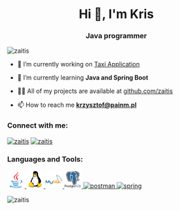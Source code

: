 <h1 align="center">Hi 👋, I'm Kris</h1>
<h3 align="center">Java programmer</h3>

<p align="left"> <img src="https://komarev.com/ghpvc/?username=zaitis&label=Profile%20views&color=0e75b6&style=flat" alt="zaitis" /> </p>

- 🔭 I’m currently working on [Taxi Application](https://github.com/Zaitis/taxiPlatform)

- 🌱 I’m currently learning **Java and Spring Boot**

- 👨‍💻 All of my projects are available at [github.com/zaitis](https://github.com/zaitis)

- 📫 How to reach me **krzysztof@painm.pl**

<h3 align="left">Connect with me:</h3>
<p align="left">
<a href="https://linkedin.com/in/zaitis" target="blank"><img align="center" src="https://raw.githubusercontent.com/rahuldkjain/github-profile-readme-generator/master/src/images/icons/Social/linked-in-alt.svg" alt="zaitis" height="30" width="40" /></a>
<a href="https://fb.com/zaitis" target="blank"><img align="center" src="https://raw.githubusercontent.com/rahuldkjain/github-profile-readme-generator/master/src/images/icons/Social/facebook.svg" alt="zaitis" height="30" width="40" /></a>
</p>

<h3 align="left">Languages and Tools:</h3>
<p align="left"> <a href="https://www.java.com" target="_blank"> <img src="https://raw.githubusercontent.com/devicons/devicon/master/icons/java/java-original.svg" alt="java" width="40" height="40"/> </a> <a href="https://www.linux.org/" target="_blank"> <img src="https://raw.githubusercontent.com/devicons/devicon/master/icons/linux/linux-original.svg" alt="linux" width="40" height="40"/> </a> <a href="https://www.mysql.com/" target="_blank"> <img src="https://raw.githubusercontent.com/devicons/devicon/master/icons/mysql/mysql-original-wordmark.svg" alt="mysql" width="40" height="40"/> </a> <a href="https://www.postgresql.org" target="_blank"> <img src="https://raw.githubusercontent.com/devicons/devicon/master/icons/postgresql/postgresql-original-wordmark.svg" alt="postgresql" width="40" height="40"/> </a> <a href="https://postman.com" target="_blank"> <img src="https://www.vectorlogo.zone/logos/getpostman/getpostman-icon.svg" alt="postman" width="40" height="40"/> </a> <a href="https://spring.io/" target="_blank"> <img src="https://www.vectorlogo.zone/logos/springio/springio-icon.svg" alt="spring" width="40" height="40"/> </a> </p>

<p><img align="center" src="https://github-readme-stats.vercel.app/api/top-langs?username=zaitis&show_icons=true&locale=en&layout=compact" alt="zaitis" /></p>
